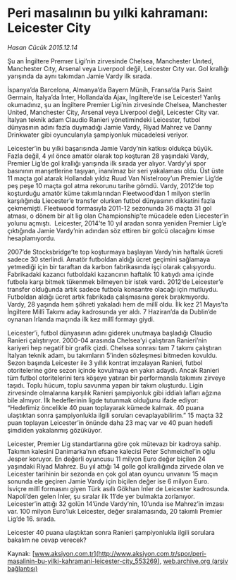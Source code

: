 # Peri masalının bu yılki kahramanı: Leicester City

*Hasan Cücük 2015.12.14*

<div class="pNewsDetailMainContent ctx_content" itemprop="articleBody">
 <p>
  Şu an İngiltere Premıer Ligi’nin zirvesinde Chelsea, Manchester Unıted, Manchester Cıty, Arsenal veya Lıverpool değil, Leicester Cıty var. Gol krallığı yarışında da aynı takımdan Jamie Vardy ilk sırada.
 </p>
 <p>
  İspanya’da Barcelona, Almanya’da Bayern Münih, Fransa’da Paris Saint Germain, İtalya’da İnter, Hollanda’da Ajax, İngiltere’de ise Leicester! Yanlış okumadınız, şu an İngiltere Premier Ligi’nin zirvesinde Chelsea, Manchester United, Manchester City, Arsenal veya Liverpool değil, Leicester City var. İtalyan teknik adam Claudio Ranieri yönetimindeki Leicester, futbol dünyasının adını fazla duymadığı Jamie Vardy, Riyad Mahrez ve Danny Drinkwater gibi oyuncularıyla şampiyonluk mücadelesi veriyor.
 </p>
 <p>
  Leicester’in bu yılki başarısında Jamie Vardy’nin katkısı oldukça büyük. Fazla değil, 4 yıl önce amatör olarak top koşturan 28 yaşındaki Vardy, Premier Lig’de gol krallığı yarışında ilk sırada yer alıyor. Vardy’yi spor basınının manşetlerine taşıyan, inanılmaz bir seri yakalaması oldu. Üst üste 11 maçta gol atarak Hollandalı yıldız Ruud Van Nistelrooy’un Premier Lig’de peş peşe 10 maçta gol atma rekorunu tarihe gömdü. Vardy, 2012’de top koşturduğu amatör küme takımlarından Fleetwood’dan 1 milyon sterlin karşılığında Liecester’e transfer olurken futbol dünyasının dikkatini fazla çekmemişti. Fleetwood formasıyla 2011-12 sezonunda 36 maçta 31 gol atması, o dönem bir alt lig olan Championship’te mücadele eden Liecester’in yolunu açmıştı.  Leicester, 2014’te 10 yıl aradan sonra yeniden Premier Lig’e çıktığında Jamie Vardy’nin adından söz ettiren bir golcü olacağını kimse hesaplamıyordu.
 </p>
 <p>
  2007’de Stocksbridge’te top koşturmaya başlayan Vardy’nin haftalık ücreti sadece 30 sterlindi. Amatör futboldan aldığı ücret geçimini sağlamaya yetmediği için bir taraftan da karbon fabrikasında işçi olarak çalışıyordu. Fabrikadaki kazancı futboldaki kazancının haftalık 10 katıydı ama içinde futbola karşı bitmek tükenmek bilmeyen bir istek vardı. 2012’de Leicester’e transfer olduğunda artık sadece futbola konsantre olacağı için mutluydu. Futboldan aldığı ücret artık fabrikada çalışmasına gerek bırakmıyordu. Vardy, 28 yaşında hem şöhreti yakaladı hem de millî oldu. İlk kez 21 Mayıs’ta İngiltere Millî Takımı aday kadrosunda yer aldı. 7 Haziran’da da Dublin’de oynanan İrlanda maçında ilk kez millî formayı giydi.
 </p>
 <p>
  Leicester’i, futbol dünyasının adını giderek unutmaya başladığı Claudio Ranieri çalıştırıyor. 2000-04 arasında Chelsea’yi çalıştıran Ranieri’nin kariyeri hep negatif bir grafik çizdi. Chelsea sonrası tam 7 takımı çalıştıran İtalyan teknik adam, bu takımların 5’inden sözleşmesi bitmeden kovuldu. Sezon başında Leicester ile 3 yıllık kontrat imzalayan Ranieri, futbol otoritelerine göre sezon içinde kovulmaya en yakın adaydı. Ancak Ranieri tüm futbol otoritelerini ters köşeye yatıran bir performansla takımını zirveye taşıdı. Toplu hücum, toplu savunma yapan bir takım oluşturdu. Ligin zirvesinde olmalarına karşılık Ranieri şampiyonluk gibi iddialı lafları ağzına bile almıyor. İlk hedeflerinin ligde tutunmak olduğunu ifade ediyor: “Hedefimiz öncelikle 40 puan toplayarak kümede kalmak. 40 puana ulaştıktan sonra şampiyonlukla ilgili soruları cevaplayabilirim.” 15 maçta 32 puan toplayan Leicester’in önünde daha 23 maç var ve 40 puan hedefi şimdiden yakalanmış gözüküyor.
 </p>
 <p>
  Leicester, Premier Lig standartlarına göre çok mütevazı bir kadroya sahip. Takımın kalesini Danimarka’nın efsane kalecisi Peter Schmeichel’in oğlu Jesper koruyor. En değerli oyuncusu 11 milyon Euro değer biçilen 24 yaşındaki Riyad Mahrez. Bu yıl attığı 14 golle gol krallığında zirvede olan ve Leicester tarihinin bir sezonda en çok gol atan oyuncu unvanını 15 maçın sonunda ele geçiren Jamie Vardy için biçilen değer ise 6 milyon Euro. İsviçre millî formasını giyen Türk asıllı Gökhan İnler de Leicester kadrosunda. Napoli’den gelen İnler, şu sıralar ilk 11’de yer bulmakta zorlanıyor. Leicester’in attığı 32 golün 14’ünde Vardy’nin, 10’unda ise Mahrez’in imzası var. 100 milyon Euro’luk Leicester, değer sıralamasında, 20 takımlı Premier Lig’de 16. sırada.
 </p>
 <p>
  Leicester 40 puana ulaştıktan sonra Ranieri şampiyonlukla ilgili sorulara bakalım ne cevap verecek?
 </p>
</div>


Kaynak: [www.aksiyon.com.tr](http://www.aksiyon.com.tr/spor/peri-masalinin-bu-yilki-kahramani-leicester-city_553269), [web.archive.org (arşiv bağlantısı)](http://web.archive.org/web/20160126064904/http://www.aksiyon.com.tr/spor/peri-masalinin-bu-yilki-kahramani-leicester-city_553269)
